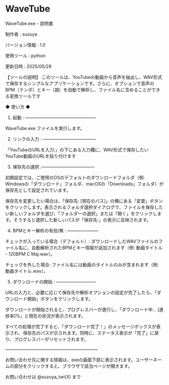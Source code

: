 # WaveTube

WaveTube.exe - 説明書

制作者 : suzuya

バージョン情報 : 1.0

使用ツール : python 

更新日時 : 2025/05/29

【ツールの説明】
このツールは、YouTubeの動画から音声を抽出し、WAV形式で保存するシンプルなアプリケーションです。さらに、オプションで音声のBPM（テンポ）とキー（調）を自動で解析し、ファイル名に含めることができる変換ツールです


◆ 使い方 ◆

1. 起動 : ――――――――――――――――

WaveTube.exe ファイルを実行します。


2. リンクの入力 : ――――――――――――

「YouTubeのURLを入力:」の下にある入力欄に、WAV形式で保存したいYouTube動画のURLを貼り付けます


3. 保存先の選択 :――――――――――――

初期設定では、ご使用のOSのデフォルトのダウンロードフォルダ（例: Windowsの「ダウンロード」フォルダ、macOSの「Downloads」フォルダ）が保存先として設定されています。

保存先を変更したい場合は、「保存先: [現在のパス]」の横にある「変更」ボタンをクリックします。表示されるフォルダ選択ダイアログで、ファイルを保存したい新しいフォルダを選び、「フォルダーの選択」または「開く」をクリックします。そうすると選択した新しいパスが「保存先:」の表示に反映されます。


4. BPMとキー解析の有効/無 : ―――――――

チェックが入っている場合（デフォルト）: ダウンロードしたWAVファイルのファイル名に、自動解析されたBPMとキー情報が追加されます（例: 動画タイトル - 120BPM C Maj.wav）。

チェックを外した場合: ファイル名には動画のタイトルのみが含まれます（例: 動画タイトル.wav）。


5. ダウンロードの開始 : ―――――――――

URLの入力と、必要に応じて保存先や解析オプションの設定が完了したら、「ダウンロード開始」ボタンをクリックします。

ダウンロードが開始されると、プログレスバーが進行し、「ダウンロード中... [進捗率]%」と現在の状況が表示されます。

すべての処理が完了すると、「ダウンロード完了！」のメッセージボックスが表示され、保存先のパスが示されます。同時に、ステータス表示が「完了」に戻り、プログレスバーがリセットされます。


―――――――――――――――――――――


お問い合わせ先に関する情報は、exeの画面下部に表示されます。ユーザーネームの部分をクリックすると、ブラウザで該当ページが開きます。

お問い合わせは @suzuya_twi(X) まで
